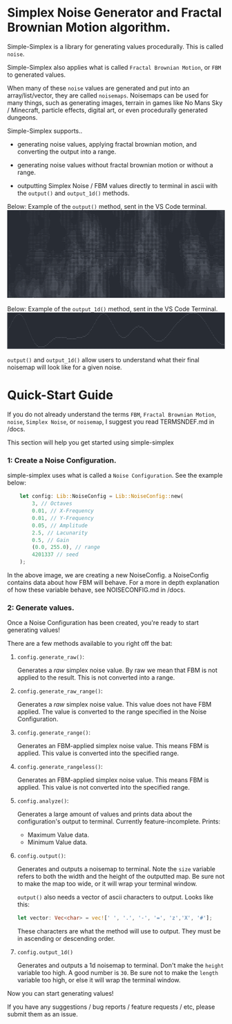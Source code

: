 # Simplex Noise Generator and Fractal Brownian Motion algorithm. 

Simple-Simplex is a library for generating values procedurally.  This is called `noise`.

Simple-Simplex also applies what is called `Fractal Brownian Motion`, or `FBM` to generated values. 

When many of these `noise` values are generated and put into an array/list/vector, they are called `noisemaps`. Noisemaps can be used for many things,
such as generating images, terrain in games like No Mans Sky / Minecraft, particle effects, digital art, or even procedurally generated dungeons. 

Simple-Simplex supports..

- generating noise values, applying fractal brownian motion, and converting the output into a range. 

- generating noise values without fractal brownian motion or without a range. 

- outputting Simplex Noise / FBM values directly to terminal in ascii with the `output()` and `output_1d()` methods. 

Below: Example of the `output()` method, sent in the VS Code terminal. 
![An example of output().](/images/sadtkj.png "Output Example")

Below: Example of the `output_1d()` method, sent in the VS Code Terminal. 
![An example of output_1d().](/images/thingafication.png "Output_1d Example")

`output()` and `output_1d()` allow users to understand what their final noisemap will look like for a given noise. 

# Quick-Start Guide

If you do not already understand the terms `FBM`, `Fractal Brownian Motion`, `noise`, `Simplex Noise`, or `noisemap`, I suggest you read
TERMSNDEF.md in /docs. 

This section will help you get started using simple-simplex

### 1: Create a Noise Configuration. 

simple-simplex uses what is called a `Noise Configuration`. See the example below: 

```rs
    let config: Lib::NoiseConfig = Lib::NoiseConfig::new(
        3, // Octaves
        0.01, // X-Frequency
        0.01, // Y-Frequency
        0.05, // Amplitude
        2.5, // Lacunarity
        0.5, // Gain
        (0.0, 255.0), // range
        4201337 // seed
    );
```

In the above image, we are creating a new NoiseConfig.  a NoiseConfig contains data about how FBM will behave. 
For a more in depth explanation of how these variable behave, see NOISECONFIG.md in /docs. 

### 2: Generate values. 

Once a Noise Configuration has been created, you're ready to start generating values!

There are a few methods available to you right off the bat:

1. `config.generate_raw()`:

    Generates a *raw* simplex noise value. By raw we mean that FBM is not applied to the result. This is not converted into a range. 

2. `config.generate_raw_range()`:

    Generates a *raw* simplex noise value. This value does not have FBM applied. The value is converted to the range specified in the Noise Configuration. 

3. `config.generate_range()`:

    Generates an FBM-applied simplex noise value.  This means FBM is applied. This value is converted into the specified range. 

4. `config.generate_rangeless()`:

    Generates an FBM-applied simplex noise value. This means FBM is applied. This value is not converted into the specified range. 

5. `config.analyze()`:

    Generates a large amount of values and prints data about the configuration's output to terminal.  Currently feature-incomplete. 
    Prints:
    - Maximum Value data. 
    - Minimum Value data. 

6. `config.output()`:

    Generates and outputs a noisemap to terminal.  Note the `size` variable refers to both the width and the height of the outputted map. Be sure not to make the map
    too wide, or it will wrap your terminal window. 

    `output()` also needs a vector of ascii characters to output. Looks like this: 
    ```rs
    let vector: Vec<char> = vec![' ', '.', '-', '=', 'z','X', '#'];
    ```

    These characters are what the method will use to output. They must be in ascending or descending order.  

7. `config.output_1d()` 

    Generates and outputs a 1d noisemap to terminal.  Don't make the `height` variable too high. A good number is `30`. Be sure not to make the `length` variable too high, or else it will wrap the terminal window. 

Now you can start generating values! 

If you have any suggestions / bug reports / feature requests / etc, please submit them as an issue. 

    




